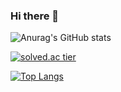 ### Hi there 👋
![Anurag's GitHub stats](https://github-readme-stats.vercel.app/api?username=swKDH&show_icons=true&theme=solarized-light)


[![solved.ac tier](http://mazassumnida.wtf/api/generate_badge?boj=531kdh)](https://solved.ac/wlddj14)

[![Top Langs](https://github-readme-stats.vercel.app/api/top-langs/?swKDH=anuraghazra&layout=compact)](https://github.com/swKDH/github-readme-stats)

<!--
**swKDH/swKDH** is a ✨ _special_ ✨ repository because its `README.md` (this file) appears on your GitHub profile.

Here are some ideas to get you started:

- 🔭 I’m currently working on ...
- 🌱 I’m currently learning ...
- 👯 I’m looking to collaborate on ...
- 🤔 I’m looking for help with ...
- 💬 Ask me about ...
- 📫 How to reach me: ...
- 😄 Pronouns: ...
- ⚡ Fun fact: ...
-->
